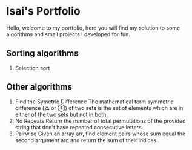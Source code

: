 # Isai's Portfolio

Hello, welcome to my portfolio, here you will find my solution to some algorithms and small projects I developed for fun.

## Sorting algorithms
1. Selection sort

## Other algorithms
1. Find the Symetric Difference
   The mathematical term symmetric difference (△ or ⊕) of two sets is the set of elements which are in either of the two sets but not in both.
3. No Repeats
   Return the number of total permutations of the provided string that don't have repeated consecutive letters. 
5. Pairwise
   Given an array arr, find element pairs whose sum equal the second argument arg and return the sum of their indices.
